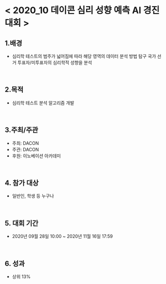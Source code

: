 
# < 2020_10 데이콘 심리 성향 예측 AI 경진대회 >


## 1.배경  
 - 심리학 테스트의 범주가 넓어짐에 따라 해당 영역의 데이터 분석 방법 탐구 국가 선거 투표자/미투표자의 심리학적 성향을 분석   
<br>

## 2.목적  
 - 심리학 테스트 분석 알고리즘 개발  

<br>

## 3.주최/주관  
 - 주최: DACON
 - 주관: DACON 
 - 후원: 이노베이션 아카데미  
<br>

## 4. 참가 대상  
 - 일반인, 학생 등 누구나  

<br>

## 5. 대회 기간
 - 2020년 09월 28일 10:00 ~ 2020년 11월 16일 17:59  
<br>

## 6. 성과
 - 상위 13%
<br>


